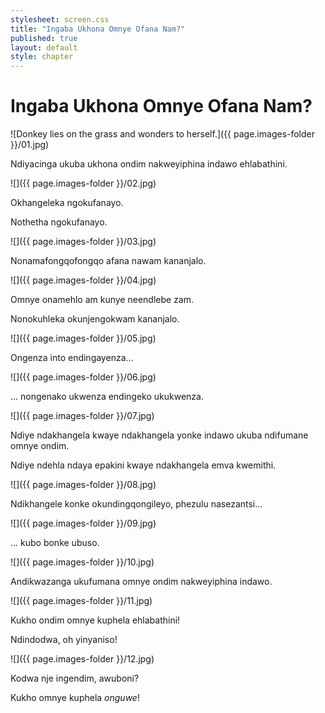 ```yaml
---
stylesheet: screen.css
title: "Ingaba Ukhona Omnye Ofana Nam?"
published: true
layout: default
style: chapter
---
```


# Ingaba Ukhona Omnye Ofana Nam?

![Donkey lies on the grass and wonders to herself.]({{ page.images-folder }}/01.jpg)

Ndiyacinga ukuba ukhona ondim nakweyiphina indawo ehlabathini.

![]({{ page.images-folder }}/02.jpg)

Okhangeleka ngokufanayo.

Nothetha ngokufanayo.

![]({{ page.images-folder }}/03.jpg)

Nonamafongqofongqo afana nawam kananjalo.

![]({{ page.images-folder }}/04.jpg)

Omnye onamehlo am kunye neendlebe zam.

Nonokuhleka okunjengokwam kananjalo.

![]({{ page.images-folder }}/05.jpg)

Ongenza into endingayenza...

![]({{ page.images-folder }}/06.jpg)

... nongenako ukwenza endingeko ukukwenza.

![]({{ page.images-folder }}/07.jpg)

Ndiye ndakhangela kwaye ndakhangela yonke indawo ukuba ndifumane omnye ondim.

Ndiye ndehla ndaya epakini kwaye ndakhangela emva kwemithi.

![]({{ page.images-folder }}/08.jpg)

Ndikhangele konke okundingqongileyo, phezulu nasezantsi...

![]({{ page.images-folder }}/09.jpg)

... kubo bonke ubuso.

![]({{ page.images-folder }}/10.jpg)

Andikwazanga ukufumana omnye ondim nakweyiphina indawo.

![]({{ page.images-folder }}/11.jpg)

Kukho ondim omnye kuphela ehlabathini!

Ndindodwa, oh yinyaniso!

![]({{ page.images-folder }}/12.jpg)

Kodwa nje ingendim, awuboni?

Kukho omnye kuphela *onguwe*!